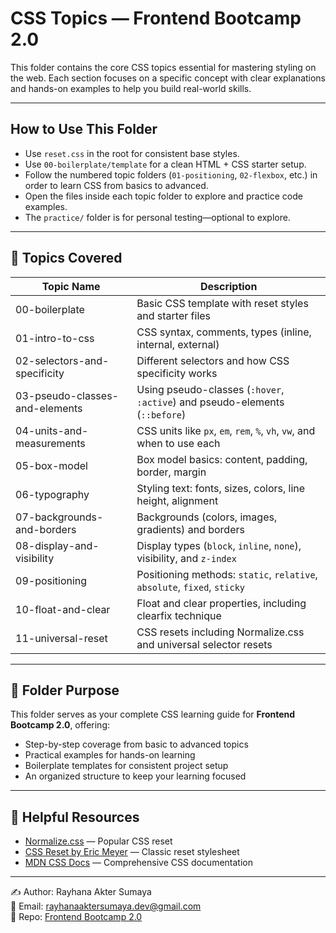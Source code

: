 # CSS Topics — Frontend Bootcamp 2.0

This folder contains the core CSS topics essential for mastering styling on the web. Each section focuses on a specific concept with clear explanations and hands-on examples to help you build real-world skills.

---

## How to Use This Folder

- Use `reset.css` in the root for consistent base styles.  
- Use `00-boilerplate/template` for a clean HTML + CSS starter setup.  
- Follow the numbered topic folders (`01-positioning`, `02-flexbox`, etc.) in order to learn CSS from basics to advanced.  
- Open the files inside each topic folder to explore and practice code examples.  
- The `practice/` folder is for personal testing—optional to explore.

---

## 🔖 Topics Covered

| Topic Name                     | Description                                                                 |
|--------------------------------|-----------------------------------------------------------------------------|
| 00-boilerplate                 | Basic CSS template with reset styles and starter files                      |
| 01-intro-to-css                | CSS syntax, comments, types (inline, internal, external)                    |
| 02-selectors-and-specificity   | Different selectors and how CSS specificity works                           |
| 03-pseudo-classes-and-elements | Using pseudo-classes (`:hover`, `:active`) and pseudo-elements (`::before`) |
| 04-units-and-measurements      | CSS units like `px`, `em`, `rem`, `%`, `vh`, `vw`, and when to use each     |
| 05-box-model                   | Box model basics: content, padding, border, margin                          |
| 06-typography                  | Styling text: fonts, sizes, colors, line height, alignment                  |
| 07-backgrounds-and-borders     | Backgrounds (colors, images, gradients) and borders                         |
| 08-display-and-visibility      | Display types (`block`, `inline`, `none`), visibility, and `z-index`        |
| 09-positioning                 | Positioning methods: `static`, `relative`, `absolute`, `fixed`, `sticky`    |
| 10-float-and-clear             | Float and clear properties, including clearfix technique                    |
| 11-universal-reset             | CSS resets including Normalize.css and universal selector resets            |

---

## 📂 Folder Purpose

This folder serves as your complete CSS learning guide for **Frontend Bootcamp 2.0**, offering:

- Step-by-step coverage from basic to advanced topics  
- Practical examples for hands-on learning  
- Boilerplate templates for consistent project setup  
- An organized structure to keep your learning focused

---

## 🔗 Helpful Resources

- [Normalize.css](https://github.com/necolas/normalize.css) — Popular CSS reset  
- [CSS Reset by Eric Meyer](https://meyerweb.com/eric/tools/css/reset/) — Classic reset stylesheet  
- [MDN CSS Docs](https://developer.mozilla.org/en-US/docs/Web/CSS) — Comprehensive CSS documentation

---

✍ Author: Rayhana Akter Sumaya  
📧 Email: [rayhanaaktersumaya.dev@gmail.com](mailto:rayhanaaktersumaya.dev@gmail.com)  
📁 Repo: [Frontend Bootcamp 2.0](https://github.com/RayhanaAkterDev/Frontend-Bootcamp-2.0.git)

